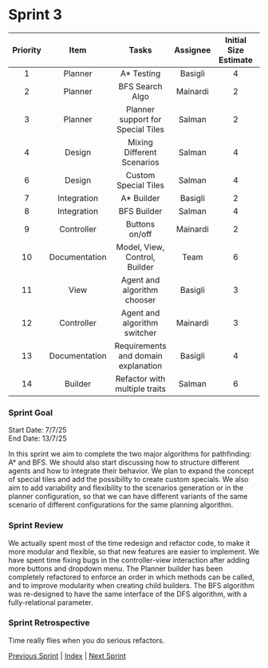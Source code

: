 # Sprint 3

| Priority |     Item      |                Tasks                | Assignee | Initial Size Estimate | Day 1 | Day 2 | Day 3 | Day 4 | Day 5 | Day 6 | Day 7 |
|:--------:|:-------------:|:-----------------------------------:|:--------:|:---------------------:|:-----:|:-----:|:-----:|:-----:|:-----:|:-----:|:-----:|
|    1     |    Planner    |             A* Testing              | Basigli  |           4           |   4   |   -   |   -   |   -   |   -   |   -   |   -   |
|    2     |    Planner    |           BFS Search Algo           | Mainardi |           2           |   5   |   3   |   1   |   0   |   0   |   0   |   0   |
|    3     |    Planner    |  Planner support for Special Tiles  |  Salman  |           2           |   0   |   0   |   0   |   0   |   0   |   -   |   -   |
|    4     |    Design     |     Mixing Different Scenarios      |  Salman  |           4           |   4   |   4   |   4   |   4   |   4   |   -   |   -   |
|    6     |    Design     |        Custom Special Tiles         |  Salman  |           4           |   4   |   2   |   0   |   -   |   -   |   -   |   -   |
|    7     |  Integration  |             A* Builder              | Basigli  |           2           |   2   |   -   |   -   |   -   |   -   |   -   |   -   |
|    8     |  Integration  |             BFS Builder             |  Salman  |           4           |   2   |   0   |   -   |   -   |   -   |   -   |   -   |
|    9     |  Controller   |           Buttons on/off            | Mainardi |           2           |   2   |   1   |   2   |   0   |   0   |   0   |   0   |
|    10    | Documentation |    Model, View, Control, Builder    |   Team   |           6           |   6   |   -   |   -   |   -   |   -   |   -   |   -   |
|    11    |     View      |     Agent and algorithm chooser     | Basigli  |           3           |   1   |   -   |   -   |   -   |   -   |   -   |   -   |
|    12    |  Controller   |    Agent and algorithm switcher     | Mainardi |           3           |   3   |   1   |   1   |   0   |   0   |   0   |   0   |
|    13    | Documentation | Requirements and domain explanation | Basigli  |           4           |   4   |   2   |   -   |   -   |   -   |   -   |   -   |
|    14    |    Builder    |    Refactor with multiple traits    |  Salman  |           6           |   6   |   6   |   4   |   2   |   0   |   -   |   -   |

### Sprint Goal

Start Date: 7/7/25
<br/>
End Date: 13/7/25

In this sprint we aim to complete the two major algorithms for pathfinding: A* and BFS.
We should also start discussing how to structure different agents and how to integrate their behavior.
We plan to expand the concept of special tiles and add the possibility to create custom specials.
We also aim to add variability and flexibility to the scenarios generation or in the planner configuration,
so that we can have different variants of the same scenario of different configurations for the same planning algorithm.

### Sprint Review

We actually spent most of the time redesign and refactor code, to make it more modular and flexible, so that new
features are easier to implement.
We have spent time fixing bugs in the controller-view interaction after adding more buttons and dropdown menu.
The Planner builder has been completely refactored to enforce an order in which methods can be called, and to improve
modularity when creating child builders.
The BFS algorithm was re-designed to have the same interface of the DFS algorithm, with a fully-relational parameter.

### Sprint Retrospective

Time really flies when you do serious refactors.

[Previous Sprint](sprint2.md) | [Index](../index.md) | [Next Sprint](sprint4.md)
